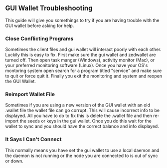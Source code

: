 ## GUI Wallet Troubleshooting

This guide will give you somethings to try if you are having trouble with the GUI wallet before asking for help.

### Close Conflicting Programs

Sometimes the client files and gui wallet will interact poorly with each other. Luckily this is easy to fix. First make sure the gui wallet and zedwallet are turned off. Then open task manger (Windows), activity monitor (Mac), or your preferred monitoring software (Linux). Once you have your OS's montoring system open search for a program titled "service" and make sure to quit or force quit it. Finally you exit the monitoring and system and reopen the GUI Wallet. 

### Reimport Wallet File

Sometimes if you are using a new version of the GUI wallet with an old .wallet file the wallet file can go corrupt. This will cause incorrect info to be displayed. All you have to do to fix this is delete the .wallet file and then re-import the seeds or keys in the gui wallet. Once you do this wait for the wallet to sync and you should have the correct balance and info displayed.

### It Says I Can't Connect

This normally means you have set the gui wallet to use a local daemon and the daemon is not running or the node you are connected to is out of sync or down.
